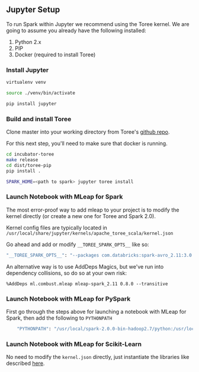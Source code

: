 ## Jupyter Setup

To run Spark within Jupyter we recommend using the Toree kernel.
We are going to assume you already have the following installed:
1. Python 2.x
2. PIP
3. Docker (required to install Toree)

### Install Jupyter

```bash
virtualenv venv

source ./venv/bin/activate

pip install jupyter
```

### Build and install Toree

Clone master into your working directory from Toree's [github repo](https://github.com/apache/incubator-toree/blob/master/README.md).

For this next step, you'll need to make sure that docker is running.

```bash
cd incubator-toree
make release
cd dist/toree-pip
pip install .

SPARK_HOME=<path to spark> jupyter toree install
```

### Launch Notebook with MLeap for Spark

The most error-proof way to add mleap to your project is to modify the kernel directly (or create a new one for Toree and Spark 2.0).

Kernel config files are typically located in `/usr/local/share/jupyter/kernels/apache_toree_scala/kernel.json`

Go ahead and add or modify `__TOREE_SPARK_OPTS__` like so:

```bash
"__TOREE_SPARK_OPTS__": "--packages com.databricks:spark-avro_2.11:3.0.1,ml.combust.mleap:mleap-spark_2.11:0.8.0,"
```

An alternative way is to use AddDeps Magics, but we've run into dependency collisions, so do so at your own risk:

`%AddDeps ml.combust.mleap mleap-spark_2.11 0.8.0 --transitive`

### Launch Notebook with MLeap for PySpark

First go through the steps above for launching a notebook with MLeap for Spark, then add the following to `PYTHONPATH`

```bash
    "PYTHONPATH": "/usr/local/spark-2.0.0-bin-hadoop2.7/python:/usr/local/spark-2.0.0-bin-hadoop2.7/python/lib/py4j-0.10.1-src.zip:/Users/mikhail/combust/combust-mleap/python",
```

### Launch Notebook with MLeap for Scikit-Learn

No need to modify the `kernel.json` directly, just instantiate the libraries like described [here](../scikit-learn/index.md).
